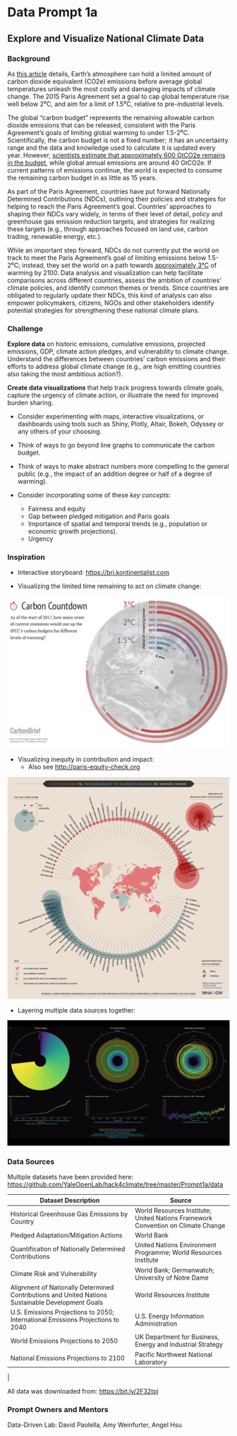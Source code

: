 # Data Prompt 1a

## Explore and Visualize National Climate Data
### Background
As [this article](https://medium.com/on-blockchain-and-climate-accounting/the-blockchain-and-climate-intersection-a-primer-3a75f0150b5a) details, Earth’s atmosphere can hold a limited amount of carbon dioxide equivalent (CO2e) emissions before average global temperatures unleash the most costly and damaging impacts of climate change. The 2015 Paris Agreement set a goal to cap global temperature rise well below 2⁰C,  and aim for a limit of 1.5⁰C, relative to pre-industrial levels.

The global “carbon budget” represents the remaining allowable carbon dioxide emissions that can be released, consistent with the Paris Agreement’s goals of limiting global warming to under 1.5-2⁰C. Scientifically, the carbon budget is not a fixed number;  it has an uncertainty range and the data and knowledge used to calculate it is updated every year. However, [scientists estimate that approximately 600 GtCO2e remains in the budget](https://www.nature.com/articles/s41598-018-24241-1), while global annual emissions are around 40 GtCO2e. If current patterns of emissions continue, the world is expected to consume the remaining carbon budget in as little as 15 years.

As part of the Paris Agreement, countries have put forward Nationally Determined Contributions (NDCs), outlining their policies and strategies for helping to reach the Paris Agreement’s goal. Countries’ approaches to shaping their NDCs vary widely, in terms of their level of detail, policy and greenhouse gas emission reduction targets, and strategies for realizing these targets (e.g., through approaches focused on land use, carbon trading, renewable energy, etc.). 

While an important step forward, NDCs do not currently put the world on track to meet the Paris Agreement’s goal of limiting emissions below 1.5-2⁰C; instead, they set the world on a path towards [approximately 3°C](https://wedocs.unep.org/bitstream/handle/20.500.11822/26879/EGR2018_ESEN.pdf?sequence=10) of warming by 2100. Data analysis and visualization can help facilitate comparisons across different countries, assess the ambition of countries’ climate policies, and identify common themes or trends. Since countries are obligated to regularly update their NDCs, this kind of analysis can also empower policymakers, citizens, NGOs and other stakeholders identify potential strategies for strengthening these national climate plans.

### Challenge

**Explore data** on historic emissions, cumulative emissions, projected emissions, GDP, climate action pledges, and vulnerability to climate change. Understand the differences between countries’ carbon emissions and their efforts to address  global climate change (e.g., are high emitting countries also taking the most ambitious action?). 

**Create data visualizations** that help track progress towards climate goals, capture the urgency of climate action, or illustrate the need for improved burden sharing. 
- Consider experimenting with maps, interactive visualizations, or dashboards using tools such as Shiny, Plotly, Altair, Bokeh, Odyssey or any others of your choosing.

- Think of ways to go beyond line graphs to communicate the carbon budget.

- Think of ways to make abstract numbers more compelling to the general public (e.g., the impact of an addition degree or half of a degree of warming). 

- Consider incorporating some of these *key concepts*:
    - Fairness and equity
    - Gap between pledged mitigation and Paris goals
    - Importance of spatial and temporal trends (e.g., population or economic growth projections).
    - Urgency

### Inspiration

- Interactive storyboard: https://bri.kontinentalist.com

- Visualizing the limited time remaining to act on climate change: 

![](img1.png)

- Visualizing inequity in contribution and impact:
    - Also see http://paris-equity-check.org

![](img2.png)

- Layering multiple data sources together:

![](img3.png)

### Data Sources

Multiple datasets have been provided here: https://github.com/YaleOpenLab/hack4climate/tree/master/Prompt1a/data 

| Dataset Description | Source |
| ----------- | ----------- |
| Historical Greenhouse Gas Emissions by Country | World Resources Institute; United Nations Framework Convention on Climate Change |
| Pledged Adaptation/Mitigation Actions | World Bank |
| Quantification of Nationally Determined Contributions | United Nations Environment Programme; World Resources Institute |
| Climate Risk and Vulnerability | World Bank; Germanwatch; University of Notre Dame |
| Alignment of Nationally Determined Contributions and United Nations Sustainable Development Goals | World Resources Institute |
| U.S. Emissions Projections to 2050; International Emissions Projections to 2040 | U.S. Energy Information Administration |
| World Emissions Projections to 2050 | UK Department for Business, Energy and Industrial Strategy |
| National Emissions Projections to 2100 | Pacific Northwest National Laboratory |
|

All data was downloaded from: https://bit.ly/2F32tpj



### Prompt Owners and Mentors 
Data-Driven Lab: David Paolella, Amy Weinfurter, Angel Hsu